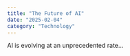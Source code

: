 ```yaml
---
title: "The Future of AI"
date: "2025-02-04"
category: "Technology"
---
```


AI is evolving at an unprecedented rate...
